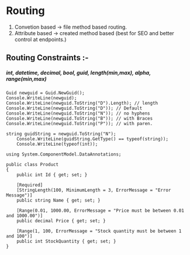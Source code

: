# Routing
1. Convetion based -> file method based routing.
2. Attribute based -> created method based (best for SEO and better control at endpoints.)

## Routing Constraints :-
##### int, datetime, decimal, bool, guid, length(min,max), alpha, range(min,max)
```
Guid newguid = Guid.NewGuid();
Console.WriteLine(newguid);
Console.WriteLine(newguid.ToString("D").Length); // length 
Console.WriteLine(newguid.ToString("D")); // Default
Console.WriteLine(newguid.ToString("N")); // no hyphens
Console.WriteLine(newguid.ToString("B")); // with Braces
Console.WriteLine(newguid.ToString("P")); // with paren.

string guidString = newguid.ToString("N");
    Console.WriteLine(guidString.GetType() == typeof(string));
    Console.WriteLine(typeof(int));

```

```
using System.ComponentModel.DataAnnotations;

public class Product
{
    public int Id { get; set; }

    [Required]
    [StringLength(100, MinimumLength = 3, ErrorMessage = "Error Message")]
    public string Name { get; set; }

    [Range(0.01, 1000.00, ErrorMessage = "Price must be between 0.01 and 1000.00")]
    public decimal Price { get; set; }

    [Range(1, 100, ErrorMessage = "Stock quantity must be between 1 and 100")]
    public int StockQuantity { get; set; }
}
```
